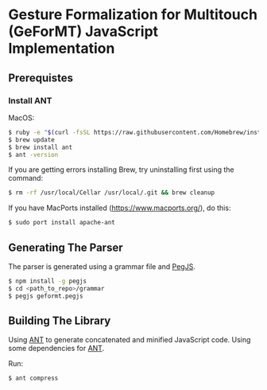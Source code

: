 # Gesture Formalization for Multitouch (GeForMT) JavaScript Implementation

## Prerequistes

### Install ANT

MacOS:

```bash
$ ruby -e "$(curl -fsSL https://raw.githubusercontent.com/Homebrew/install/master/install)"
$ brew update
$ brew install ant
$ ant -version
```

If you are getting errors installing Brew, try uninstalling first using the command:

```bash
$ rm -rf /usr/local/Cellar /usr/local/.git && brew cleanup
```

If you have MacPorts installed (https://www.macports.org/), do this:

```bash
$ sudo port install apache-ant
```

## Generating The Parser

The parser is generated using a grammar file and [PegJS](https://pegjs.org).

```bash
$ npm install -g pegjs
$ cd <path_to_repo>/grammar
$ pegjs geformt.pegjs
```

## Building The Library

Using [ANT](https://code.tutsplus.com/tutorials/using-ant-to-build-a-javascript-library--net-27014) to generate concatenated and minified JavaScript code. Using some dependencies for [ANT](https://www.sitepen.com/blog/2001/09/25/javascript-and-ant/).

Run:

```bash
$ ant compress
```
